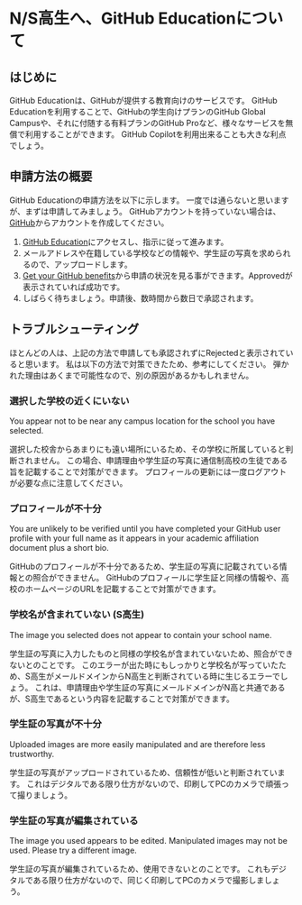 # N/S高生へ、GitHub Educationについて

## はじめに

GitHub Educationは、GitHubが提供する教育向けのサービスです。
GitHub Educationを利用することで、GitHubの学生向けプランのGitHub Global Campusや、それに付随する有料プランのGitHub Proなど、様々なサービスを無償で利用することができます。
GitHub Copilotを利用出来ることも大きな利点でしょう。

## 申請方法の概要

GitHub Educationの申請方法を以下に示します。
一度では通らないと思いますが、まずは申請してみましょう。
GitHubアカウントを持っていない場合は、[GitHub](https://github.com/)からアカウントを作成してください。

1. [GitHub Education](https://education.github.com/)にアクセスし、指示に従って進みます。
2. メールアドレスや在籍している学校などの情報や、学生証の写真を求められるので、アップロードします。
3. [Get your GitHub benefits](https://education.github.com/discount_requests/application)から申請の状況を見る事ができます。Approvedが表示されていれば成功です。
4. しばらく待ちましょう。申請後、数時間から数日で承認されます。

## トラブルシューティング

ほとんどの人は、上記の方法で申請しても承認されずにRejectedと表示されていると思います。
私は以下の方法で対策できたため、参考にしてください。
弾かれた理由はあくまで可能性なので、別の原因があるかもしれません。

### 選択した学校の近くにいない

You appear not to be near any campus location for the school you have selected.

選択した校舎からあまりにも遠い場所にいるため、その学校に所属していると判断されません。
この場合、申請理由や学生証の写真に通信制高校の生徒である旨を記載することで対策ができます。
プロフィールの更新には一度ログアウトが必要な点に注意してください。

### プロフィールが不十分

You are unlikely to be verified until you have completed your GitHub user profile with your full name as it appears in your academic affiliation document plus a short bio.

GitHubのプロフィールが不十分であるため、学生証の写真に記載されている情報との照合ができません。
GitHubのプロフィールに学生証と同様の情報や、高校のホームページのURLを記載することで対策ができます。

### 学校名が含まれていない (S高生)

The image you selected does not appear to contain your school name.

学生証の写真に入力したものと同様の学校名が含まれていないため、照合ができないとのことです。
このエラーが出た時にもしっかりと学校名が写っていたため、S高生がメールドメインからN高生と判断されている時に生じるエラーでしょう。
これは、申請理由や学生証の写真にメールドメインがN高と共通であるが、S高生であるという内容を記載することで対策ができます。

### 学生証の写真が不十分

Uploaded images are more easily manipulated and are therefore less trustworthy.

学生証の写真がアップロードされているため、信頼性が低いと判断されています。
これはデジタルである限り仕方がないので、印刷してPCのカメラで頑張って撮りましょう。

### 学生証の写真が編集されている

The image you used appears to be edited. Manipulated images may not be used. Please try a different image.

学生証の写真が編集されているため、使用できないとのことです。
これもデジタルである限り仕方がないので、同じく印刷してPCのカメラで撮影しましょう。
